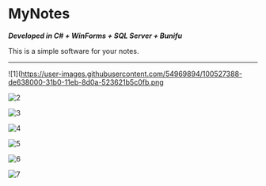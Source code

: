 # MyNotes

***Developed in C# + WinForms + SQL Server + Bunifu***

This is a simple software for your notes.

---------------------------

![1](https://user-images.githubusercontent.com/54969894/100527388-de638000-31b0-11eb-8d0a-523621b5c0fb.png

![2](https://user-images.githubusercontent.com/54969894/100527405-ffc46c00-31b0-11eb-81f4-bf037ff57f98.png)

![3](https://user-images.githubusercontent.com/54969894/100527411-0d79f180-31b1-11eb-9a9a-693dac06dd0c.png)

![4](https://user-images.githubusercontent.com/54969894/100527413-123ea580-31b1-11eb-895a-f49e8d93c244.png)

![5](https://user-images.githubusercontent.com/54969894/100527415-15d22c80-31b1-11eb-9b17-8434e1136925.png)

![6](https://user-images.githubusercontent.com/54969894/100527418-19fe4a00-31b1-11eb-951d-0b854967aac5.png)

![7](https://user-images.githubusercontent.com/54969894/100527420-1d91d100-31b1-11eb-959b-81e20352fdbb.png)
